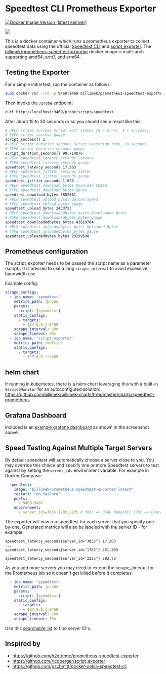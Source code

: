 # Speedtest CLI Prometheus Exporter

[![Docker Image Version (latest semver)](https://img.shields.io/docker/v/billimek/prometheus-speedtest-exporter)](https://hub.docker.com/r/billimek/prometheus-speedtest-exporter/tags)

![](https://i.imgur.com/iIzWUre.png)

This is a docker container which runs a prometheus exporter to collect speedtest data using the official [Speedtest CLI](https://www.speedtest.net/apps/cli) and [script_exporter](https://github.com/ricoberger/script_exporter).  The [billimek/prometheus-speedtest-exporter](https://hub.docker.com/repository/docker/billimek/prometheus-speedtest-exporter) docker image is multi-arch supporting amd64, arm7, and arm64.

## Testing the Exporter

For a simple initial test, run the container as follows:

```bash
sudo docker run --rm -p 9469:9469 billimek/prometheus-speedtest-exporter:latest
```

Then invoke the `/probe` endpoint:

```bash
curl http://localhost:9469/probe?script=speedtest
```

After about 15 to 30 seconds or so you should see a result like this:

```bash
# HELP script_success Script exit status (0 = error, 1 = success).
# TYPE script_success gauge
script_success{} 1
# HELP script_duration_seconds Script execution time, in seconds.
# TYPE script_duration_seconds gauge
script_duration_seconds{} 99.714076
# HELP speedtest_latency_seconds Latency
# TYPE speedtest_latency_seconds gauge
speedtest_latency_seconds 17.363
# HELP speedtest_jittter_seconds Jitter
# TYPE speedtest_jittter_seconds gauge
speedtest_jittter_seconds 1.023
# HELP speedtest_download_bytes Download Speed
# TYPE speedtest_download_bytes gauge
speedtest_download_bytes 5852661
# HELP speedtest_upload_bytes Upload Speed
# TYPE speedtest_upload_bytes gauge
speedtest_upload_bytes 2433723
# HELP speedtest_downloadedbytes_bytes Downloaded Bytes
# TYPE speedtest_downloadedbytes_bytes gauge
speedtest_downloadedbytes_bytes 43619764
# HELP speedtest_uploadedbytes_bytes Uploaded Bytes
# TYPE speedtest_uploadedbytes_bytes gauge
speedtest_uploadedbytes_bytes 23199680
```

## Prometheus configuration

The script_exporter needs to be passed the script name as a parameter (script). It is advised to use a long `scrape_interval` to avoid excessive bandwidth use.

Example config:

```yaml
scrape_configs:
  - job_name: 'speedtest'
    metrics_path: /probe
    params:
      script: [speedtest]
    static_configs:
      - targets:
        - 127.0.0.1:9469
    scrape_interval: 60m
    scrape_timeout: 90s
  - job_name: 'script_exporter'
    metrics_path: /metrics
    static_configs:
      - targets:
        - 127.0.0.1:9469
```

## helm chart

If running in kubernetes, there is a helm chart leveraging this with a built-in `ServiceMonitor` for an autoconfigured solution: https://github.com/billimek/billimek-charts/tree/master/charts/speedtest-prometheus

## Grafana Dashboard

Included is an [example grafana dashboard](speedtest-exporter.json) as shown in the screenshot above.

## Speed Testing Against Multiple Target Servers

By default speedtest will automatically choose a server close to you.  You may override this choice and specify one or more Speedtest servers to test against by setting the `server_ids` environment variable.  For example in Docker Compose:

```yaml
  speedtest:
    image: "billimek/prometheus-speedtest-exporter:latest"
    restart: "on-failure"
    ports:
      - 9469:9469
    environment:
      - server_ids=3855,1782,2225 # 3855 => DTAC Bangkok; 1782 => Comcast Seattle; 2225 => Telstra Melbourne
```

The exporter will now run speedtest for each server that you specify one-by-one.  Generated metrics will also be labeled with the server ID - for example:

```
speedtest_latency_seconds{server_id="3855"} 17.363
...
speedtest_latency_seconds{server_id="1782"} 251.393
...
speedtest_latency_seconds{server_id="2225"} 292.73
```

As you add more servers you may need to extend the scrape_timeout for the Prometheus job so it doesn't get killed before it completes:

```yml
  - job_name: "speedtest"
    metrics_path: /probe
    params:
      script: [speedtest]
    static_configs:
      - targets:
        - 127.0.0.1:9469
    scrape_interval: 60m
    scrape_timeout: 10m
```

Use this [searchable list](https://williamyaps.github.io/wlmjavascript/servercli.html) to find server ID's.

## Inspired by

* https://github.com/h2xtreme/prometheus-speedtest-exporter
* https://github.com/ricoberger/script_exporter
* https://github.com/pschmitt/docker-ookla-speedtest-cli